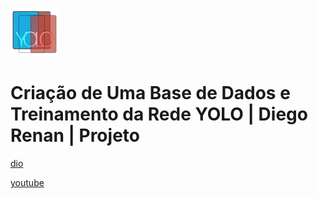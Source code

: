 ![alt text](image.png)

# Criação de Uma Base de Dados e Treinamento da Rede YOLO | Diego Renan | Projeto

[dio](https://web.dio.me/project/criacao-de-uma-base-de-dados-e-treinamento-da-rede-yolo/learning/e490523c-7596-4ff6-9927-0dcc07e5c2b5)

[youtube](https://www.youtube.com/playlist?list=PLUFkgDlXfnjsrQfq08MheBm4sgzXy5WMw)
